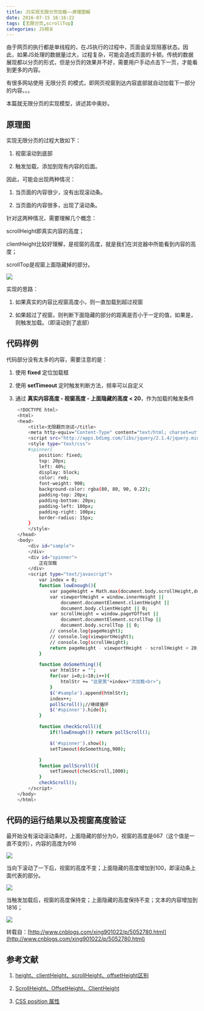 ```yaml
---
title: JS实现无限分页加载——原理图解
date: 2016-07-15 16:16:22
tags: [无限分页,scrollTop]
categories: JS相关
---
```

由于网页的执行都是单线程的，在JS执行的过程中，页面会呈现阻塞状态。因此，如果JS处理的数据量过大，过程复杂，可能会造成页面的卡顿。传统的数据展现都以分页的形式，但是分页的效果并不好，需要用户手动点击下一页，才能看到更多的内容。

有很多网站使用 无限分页 的模式，即网页视窗到达内容底部就自动加载下一部分的内容。。。

本篇就无限分页的实现模型，讲述其中奥妙。
<!-- more -->
## 原理图

实现无限分页的过程大致如下：

1. 视窗滚动到底部

2. 触发加载，添加到现有内容的后面。

因此，可能会出现两种情况：

1. 当页面的内容很少，没有出现滚动条。

2. 当页面的内容很多，出现了滚动条。

针对这两种情况，需要理解几个概念：

scrollHeight即真实内容的高度；

clientHeight比较好理解，是视窗的高度，就是我们在浏览器中所能看到内容的高度；

scrollTop是视窗上面隐藏掉的部分。

![](http://images2015.cnblogs.com/blog/449064/201512/449064-20151216234331693-1773584890.png)

实现的思路：

1. 如果真实的内容比视窗高度小，则一直加载到超过视窗

2. 如果超过了视窗，则判断下面隐藏的部分的距离是否小于一定的值，如果是，则触发加载。（即滚动到了底部）

## 代码样例

代码部分没有太多的内容，需要注意的是：

1. 使用 **fixed** 定位加载框

2. 使用 **setTimeout** 定时触发判断方法，频率可以自定义

3. 通过 **真实内容高度 - 视窗高度 - 上面隐藏的高度 < 20**，作为加载的触发条件

``` bash
    <!DOCTYPE html>
    <html>
    <head>
        <title>无限翻页测试</title>
        <meta http-equiv="Content-Type" content="text/html; charset=utf-8" />
        <script src="http://apps.bdimg.com/libs/jquery/2.1.4/jquery.min.js"></script>
        <style type="text/css">
        #spinner{
            position: fixed;
            top: 20px;
            left: 40%;
            display: block;
            color: red;
            font-weight: 900;
            background-color: rgba(80, 80, 90, 0.22);
            padding-top: 20px;
            padding-bottom: 20px;
            padding-left: 100px;
            padding-right: 100px;
            border-radius: 15px;
        }
        </style>
    </head>
    <body>
        <div id="sample">
        </div>
        <div id="spinner">
            正在加载
        </div>
        <script type="text/javascript">
            var index = 0;
            function lowEnough(){
                var pageHeight = Math.max(document.body.scrollHeight,document.body.offsetHeight);
                var viewportHeight = window.innerHeight ||
                    document.documentElement.clientHeight ||
                    document.body.clientHeight || 0;
                var scrollHeight = window.pageYOffset ||
                    document.documentElement.scrollTop ||
                    document.body.scrollTop || 0;
                // console.log(pageHeight);
                // console.log(viewportHeight);
                // console.log(scrollHeight);
                return pageHeight - viewportHeight - scrollHeight < 20;
            }

            function doSomething(){
                var htmlStr = "";
                for(var i=0;i<10;i++){
                    htmlStr += "这是第"+index+"次加载<br>";
                }
                $('#sample').append(htmlStr);
                index++;
                pollScroll();//继续循环
                $('#spinner').hide();
            }

            function checkScroll(){
                if(!lowEnough()) return pollScroll();

                $('#spinner').show();
                setTimeout(doSomething,900);

            }
            function pollScroll(){
                setTimeout(checkScroll,1000);
            }
            checkScroll();
        </script>
    </body>
    </html>
```

## 代码的运行结果以及视窗高度验证

最开始没有滚动滚动条时，上面隐藏的部分为0，视窗的高度是667（这个值是一直不变的），内容的高度为916

![](http://images2015.cnblogs.com/blog/449064/201512/449064-20151216234758709-1880154929.png)

当向下滚动了一下后，视窗的高度不变；上面隐藏的高度增加到100，即滚动条上面代表的部分。

![](http://images2015.cnblogs.com/blog/449064/201512/449064-20151216234926849-1722639107.png)

当触发加载后，视窗的高度保持变；上面隐藏的高度保持不变；文本的内容增加到1816；

![](http://images2015.cnblogs.com/blog/449064/201512/449064-20151216235051412-811968279.png)

转载自：[http://www.cnblogs.com/xing901022/p/5052780.html](http://www.cnblogs.com/xing901022/p/5052780.html)

## 参考文献

1. [height、clientHeight、scrollHeight、offsetHeight区别](http://www.cnblogs.com/yuteng/articles/1894578.html)

2. [ScrollHeight、OffsetHeight、ClientHeight](http://www.cnblogs.com/wang726zq/archive/2012/05/10/2494256.html)

3. [CSS position 属性](http://www.w3school.com.cn/cssref/pr_class_position.asp)

